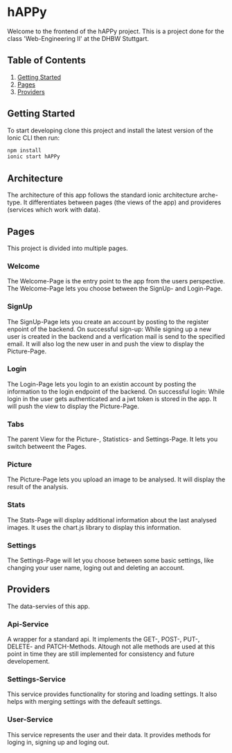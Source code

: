 # hAPPy

Welcome to the frontend of the hAPPy project.
This is a project done for the class 'Web-Engineering II' at the DHBW Stuttgart.

## Table of Contents

1. [Getting Started](#getting-started)
2. [Pages](#pages)
3. [Providers](#providers)

## <a name="getting-started"></a>Getting Started

To start developing clone this project and install the latest version of the Ionic CLI then run:

```bash
npm install
ionic start hAPPy
```

## Architecture

The architecture of this app follows the standard ionic architecture arche-type.
It differentiates between pages (the views of the app) and provideres (services which work with data).

## Pages

This project is divided into multiple pages.

### Welcome

The Welcome-Page is the entry point to the app from the users perspective.
The Welcome-Page lets you choose between the SignUp- and Login-Page.

### SignUp

The SignUp-Page lets you create an account by posting to the register enpoint of the backend.
On successful sign-up:
While signing up a new user is created in the backend and a verfication mail is send to the specified email.
It will also log the new user in and push the view to display the Picture-Page.

### Login

The Login-Page lets you login to an existin account by posting the information to the login endpoint of the backend.
On successful login:
While login in the user gets authenticated and a jwt token is stored in the app.
It will push the view to display the Picture-Page.

### Tabs

The parent View for the Picture-, Statistics- and Settings-Page.
It lets you switch betweent the Pages.

### Picture

The Picture-Page lets you upload an image to be analysed.
It will display the result of the analysis.

### Stats

The Stats-Page will display additional information about the last analysed images.
It uses the chart.js library to display this information.

### Settings

The Settings-Page will let you choose between some basic settings, like changing your user name, loging out and deleting an account.

## Providers

The data-servies of this app.

### Api-Service

A wrapper for a standard api.
It implements the GET-, POST-, PUT-, DELETE- and PATCH-Methods.
Altough not alle methods are used at this point in time they are still implemented for consistency and future developement.

### Settings-Service

This service provides functionality for storing and loading settings.
It also helps with merging settings with the defeault settings.

### User-Service

This service represents the user and their data.
It provides methods for loging in, signing up and loging out.